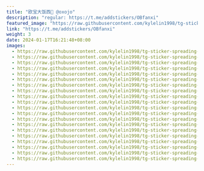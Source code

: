```yaml
---
title: "欧宝大饭西🍚 @oxojo"
description: "regular: https://t.me/addstickers/OBfanxi"
featured_image: "https://raw.githubusercontent.com/kylelin1998/tg-sticker-spreading-worldwide-images/main/img/a2cb77a7-964d-490d-9c5f-6992d180186c.jpg"
link: "https://t.me/addstickers/OBfanxi"
weight: 3
date: 2024-01-17T16:21:48+08:00
images:
  - https://raw.githubusercontent.com/kylelin1998/tg-sticker-spreading-worldwide-images/main/img/a2cb77a7-964d-490d-9c5f-6992d180186c.jpg
  - https://raw.githubusercontent.com/kylelin1998/tg-sticker-spreading-worldwide-images/main/img/1933c8d5-76a7-468a-8b29-5ef4ffad6fc5.jpg
  - https://raw.githubusercontent.com/kylelin1998/tg-sticker-spreading-worldwide-images/main/img/bab32e6e-4615-424c-b80a-9bd67212f1ce.jpg
  - https://raw.githubusercontent.com/kylelin1998/tg-sticker-spreading-worldwide-images/main/img/40fffffb-90b0-467f-974f-214632201332.jpg
  - https://raw.githubusercontent.com/kylelin1998/tg-sticker-spreading-worldwide-images/main/img/377c366e-b906-4d0e-b13d-612e52195cbd.jpg
  - https://raw.githubusercontent.com/kylelin1998/tg-sticker-spreading-worldwide-images/main/img/a553645b-3bdf-438f-b53f-ed4f358711f9.jpg
  - https://raw.githubusercontent.com/kylelin1998/tg-sticker-spreading-worldwide-images/main/img/d6968771-affe-4483-94f7-d1f963f3501c.jpg
  - https://raw.githubusercontent.com/kylelin1998/tg-sticker-spreading-worldwide-images/main/img/98a86e5d-35e6-44a2-9c92-bf310ced88a8.jpg
  - https://raw.githubusercontent.com/kylelin1998/tg-sticker-spreading-worldwide-images/main/img/a37288dd-57a8-4aae-a8e8-b439fe0ba3cb.jpg
  - https://raw.githubusercontent.com/kylelin1998/tg-sticker-spreading-worldwide-images/main/img/03432312-a3e5-449c-a54e-3b626c080962.jpg
  - https://raw.githubusercontent.com/kylelin1998/tg-sticker-spreading-worldwide-images/main/img/2aca8927-e8c9-4a6e-955c-84ef6236dc05.jpg
  - https://raw.githubusercontent.com/kylelin1998/tg-sticker-spreading-worldwide-images/main/img/12729868-22dc-41d5-b479-c2d8165b5701.jpg
  - https://raw.githubusercontent.com/kylelin1998/tg-sticker-spreading-worldwide-images/main/img/c47da5bd-d6ef-420b-b8fb-698bb54b1269.jpg
  - https://raw.githubusercontent.com/kylelin1998/tg-sticker-spreading-worldwide-images/main/img/d6da9db0-d8f5-41b3-aad8-eb7ab7619f59.jpg
  - https://raw.githubusercontent.com/kylelin1998/tg-sticker-spreading-worldwide-images/main/img/f7c7984f-34c4-4ebc-ab62-8b1b80a50fda.jpg
  - https://raw.githubusercontent.com/kylelin1998/tg-sticker-spreading-worldwide-images/main/img/745fb8ec-1b3e-4ab0-80d4-39f2badf43ce.jpg
  - https://raw.githubusercontent.com/kylelin1998/tg-sticker-spreading-worldwide-images/main/img/ea7697ca-78bd-4aac-94b3-75be362cc83b.jpg
  - https://raw.githubusercontent.com/kylelin1998/tg-sticker-spreading-worldwide-images/main/img/20815f3d-39d6-4b52-b9a4-c374c25dc1fd.jpg
  - https://raw.githubusercontent.com/kylelin1998/tg-sticker-spreading-worldwide-images/main/img/3f2617f5-c568-485f-b16d-e653e7e8ca1f.jpg
  - https://raw.githubusercontent.com/kylelin1998/tg-sticker-spreading-worldwide-images/main/img/d75a0b1b-eb05-45f3-a1e6-557ff6c6ad8d.jpg
---
```


